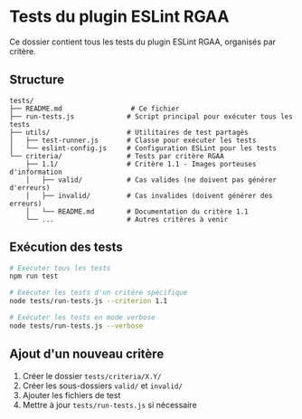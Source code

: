 # Tests du plugin ESLint RGAA

Ce dossier contient tous les tests du plugin ESLint RGAA, organisés par critère.

## Structure

```
tests/
├── README.md                 # Ce fichier
├── run-tests.js             # Script principal pour exécuter tous les tests
├── utils/                   # Utilitaires de test partagés
│   ├── test-runner.js       # Classe pour exécuter les tests
│   └── eslint-config.js     # Configuration ESLint pour les tests
└── criteria/                # Tests par critère RGAA
    ├── 1.1/                 # Critère 1.1 - Images porteuses d'information
    │   ├── valid/           # Cas valides (ne doivent pas générer d'erreurs)
    │   ├── invalid/         # Cas invalides (doivent générer des erreurs)
    │   └── README.md        # Documentation du critère 1.1
    └── ...                  # Autres critères à venir
```

## Exécution des tests

```bash
# Exécuter tous les tests
npm run test

# Exécuter les tests d'un critère spécifique
node tests/run-tests.js --criterion 1.1

# Exécuter les tests en mode verbose
node tests/run-tests.js --verbose
```

## Ajout d'un nouveau critère

1. Créer le dossier `tests/criteria/X.Y/`
2. Créer les sous-dossiers `valid/` et `invalid/`
3. Ajouter les fichiers de test
4. Mettre à jour `tests/run-tests.js` si nécessaire
